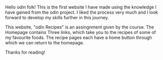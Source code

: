 Hello odin folk! This is the first website I have made using the knowledge I have gained from the odin project. I liked the process very much and I look forward to develop my skills further in this journey.


This website, "odin Recipes" is an assingnment given by the course.
The Homepage contains Three links, which take you to the recipes of some of my favourite foods. The recipe pages each have a home button through which we can return to the homepage.

Thanks for reading!